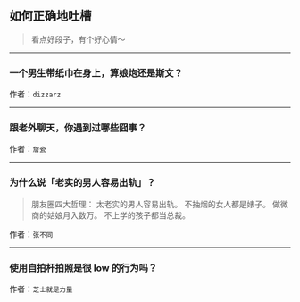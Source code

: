 ## 如何正确地吐槽

> 看点好段子，有个好心情～


 
---

### 一个男生带纸巾在身上，算娘炮还是斯文？

> 


作者：`dizzarz`

---

### 跟老外聊天，你遇到过哪些囧事？

> 


作者：`詹瓷`

---

### 为什么说「老实的男人容易出轨」？

> 朋友圈四大哲理：
> 太老实的男人容易出轨。
> 不抽烟的女人都是婊子。
> 做微商的姑娘月入数万。
> 不上学的孩子都当总裁。


作者：`张不同`

---

### 使用自拍杆拍照是很 low 的行为吗？

> 


作者：`芝士就是力量`